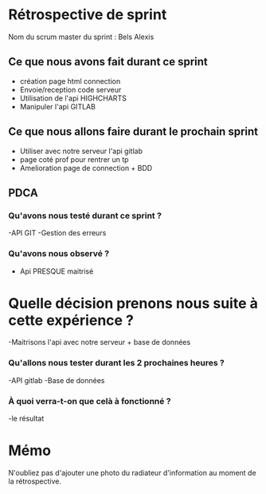 # Rétrospective de sprint

Nom du scrum master du sprint : Bels Alexis

## Ce que nous avons fait durant ce sprint
- création page html connection
- Envoie/reception code serveur 
- Utilisation de l'api HIGHCHARTS
- Manipuler l'api GITLAB

## Ce que nous allons faire durant le prochain sprint
- Utiliser avec notre serveur l'api gitlab
- page coté prof pour rentrer un tp
- Amelioration page de connection + BDD

## PDCA 
### Qu'avons nous testé durant ce sprint ? 
-API GIT
-Gestion des erreurs 

### Qu'avons nous observé ? 
- Api PRESQUE maitrisé

# Quelle décision prenons nous suite à cette expérience ? 
-Maitrisons l'api avec notre serveur + base de données

### Qu'allons nous tester durant les 2 prochaines heures ? 
-API gitlab
-Base de données

### À quoi verra-t-on que celà à fonctionné ?
-le résultat

# Mémo
N'oubliez pas d'ajouter une photo du radiateur d'information au moment de la rétrospective.
